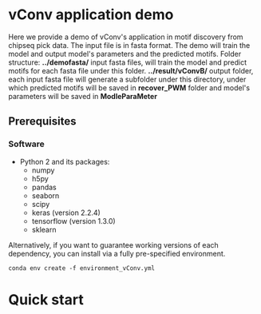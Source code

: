 # vConv application demo

Here we provide a demo of vConv's application in motif discovery from chipseq pick data. The input file is in fasta format. The demo will train the model and output model's parameters and the predicted motifs.
Folder structure:
**../demofasta/**  input fasta files, will train the model and predict motifs for each fasta file under this folder.
**../result/vConvB/** output folder, each input fasta file will generate a subfolder under this directory, under which predicted motifs will be saved in **recover_PWM** folder and model's parameters will be saved in **ModleParaMeter**

## Prerequisites

### Software

- Python 2 and its packages:
  - numpy
  - h5py
  - pandas
  - seaborn
  - scipy
  - keras (version 2.2.4)
  - tensorflow (version 1.3.0)
  - sklearn

Alternatively, if you want to guarantee working versions of each dependency, you can install via a fully pre-specified environment.
```{bash}
conda env create -f environment_vConv.yml
```

# Quick start


